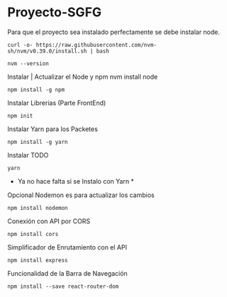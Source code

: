 # Proyecto-SGFG
Para que el proyecto sea instalado perfectamente se debe instalar node.

    curl -o- https://raw.githubusercontent.com/nvm-sh/nvm/v0.39.0/install.sh | bash

    nvm --version


Instalar | Actualizar el Node y npm
    nvm install node
    
    npm install -g npm


Instalar Librerias (Parte FrontEnd)

    npm init 
    
 Instalar Yarn para los Packetes
 
    npm install -g yarn
 
 
 Instalar TODO 
 
    yarn 
 
 


* Ya no hace falta si se Instalo con Yarn *

Opcional Nodemon es para actualizar los cambios
    
    npm install nodemon
    
Conexión con API por CORS

    npm install cors
Simplificador de Enrutamiento con el API

    npm install express
Funcionalidad de la Barra de Navegación

    npm install --save react-router-dom



